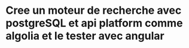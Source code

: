 # Cree un moteur de recherche avec postgreSQL et api platform comme algolia et le tester avec angular
